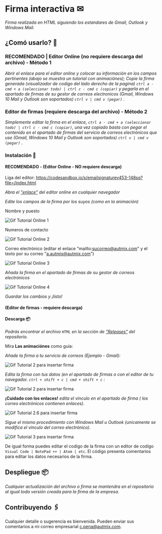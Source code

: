 # Firma interactiva ✉

_Firma realizada en HTML siguiendo los estandares de Gmail, Outlook y Windows Mail._

## ¿Comó usarlo? 🚀

### RECOMENDADO | Editor Online (no requiere descarga del archivo) - Método 1
_Abrir el enlace para el editor online y colocar su información en los campos pertinentes (abajo se muestra un tutorial con animaciónes); Copie la firma generada (visualizador de codigo del lado derecho de la pagina) ```ctrl a - cmd + a (seleccionar todo) | ctrl c - cmd c (copiar)``` y pegarla en el apartado de firmas de su gestor de correos electronicos (Gmail, Windows 10 Mail y Outlook son soportados) ```ctrl v | cmd v (pegar)``` ._

### Editor de firmas (requiere descarga del archivo) - Método 2
_Simplemente editar la firma en el enlace, ```ctrl a - cmd + a (seleccionar todo) | ctrl c - cmd c (copiar)```, una vez copiado basta con pegar el contenido en el apartado de firmas del servicio de correos electrónicos que use (Gmail, Windows 10 Mail y Outlook son soportados) ```ctrl v | cmd v (pegar)``` ._


### Instalación 🔧

#### RECOMENDADO - (Editor Online - NO requiere descarga)
Liga del editor: https://codesandbox.io/s/emailsignaturev453-148sq?file=/index.html


_Abra el ["enlace"](https://codesandbox.io/s/emailsignaturev453-148sq?file=/index.html) del editor online en cualquier navegador_


_Edite los campos de la firma por los suyos (como en la animación)_

Nombre y puesto

![Gif Tutorial Online 1](https://media.giphy.com/media/6IWQDefRh6iEvW1ejq/giphy.gif)

Numeros de contacto

![Gif Tutorial Online 2](https://media.giphy.com/media/6AgyX1DEb8U9F2Jdwx/giphy.gif)

Correo electrónico (editar el enlace "mailto:sucorreo@autmix.com" y el texto por su correo "a.autmix@autmix.com")

![Gif Tutorial Online 3](https://media.giphy.com/media/mxU3RqrOu6vJ37dcoH/giphy.gif)


_Añada la firma en el apartado de firmas de su gestor de correos electrónicos_

![Gif Tutorial Online 4](https://media.giphy.com/media/IapIPOlfARm2j13fD8/giphy.gif)

_Guardar los cambios y ¡listo!_



#### (Editor de firmas - requiere descarga)

#### Descarga  📦

_Podrás encontrar el archivo ```HTML``` en la sección de ["Releases"](https://github.com/autmix/email-sign/releases) del repositorio._

Mira **Las animaciónes** como guía:


_Añade la firma a tu servicio de correos (Ejemplo - Gmail):_

![Gif Tutorial 2 para insertar firma](https://media.giphy.com/media/Oj77xUUQfgNTmqboBt/giphy.gif)

_Edita la firma con tus datos (en el apartado de firmas o con el editor de tu navegador. ```ctrl + shift + c | cmd + shift + c``` :_

![Gif Tutorial 2 para insertar firma ](https://media.giphy.com/media/IUGRnKsnjpbTmoWobo/giphy.gif)

**¡Cuidado con los enlaces!** _edita el vinculo en el apartado de firma ( los correo electrónicos contienen enlaces)._

![Gif Tutorial 2.6 para insertar firma ](https://media.giphy.com/media/X0RISzmDpbxKuTG92s/giphy.gif)

_Sigue el mismo procedimiento con Windows Mail u Outlook (unicamente se modifica el vinculo del correo electrónico)._

![Gif Tutorial 3 para insertar firma ](https://media.giphy.com/media/HdtNgOuT8I2Jfp8NfS/giphy.gif)

De igual forma puedes editar el codigo de la firma con un editor de codigo ```Visual Code | NotePad ++ | Atom | etc```. El código presenta comentarios para editar los datos necesarios de la firma.


## Despliegue 📦

_Cualquier actualización del archivo o firma se mantendra en el repositorio al igual toda versión creada para la firma de la empresa._

## Contribuyendo 🖇️

Cualquier detalle o sugerencia es bienvenida. Pueden enviar sus comentarios a mi correo empresarial [c.pena@autmix.com](mailto:c.pena@autmix.com).
